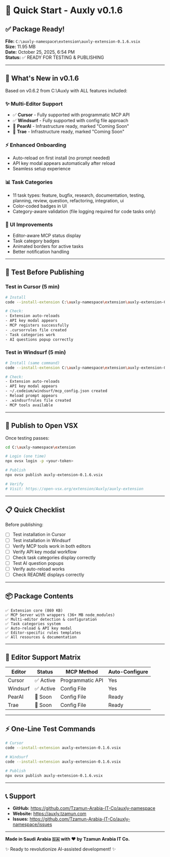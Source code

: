 # 🚀 Quick Start - Auxly v0.1.6

## ✅ Package Ready!

**File:** `C:\auxly-namespace\extension\auxly-extension-0.1.6.vsix`  
**Size:** 11.95 MB  
**Date:** October 25, 2025, 6:54 PM  
**Status:** ✅ READY FOR TESTING & PUBLISHING

---

## 🎯 What's New in v0.1.6

Based on v0.6.2 from C:\Auxly with ALL features included:

### ✨ Multi-Editor Support
- ✅ **Cursor** - Fully supported with programmatic MCP API
- ✅ **Windsurf** - Fully supported with config file approach  
- 🚧 **PearAI** - Infrastructure ready, marked "Coming Soon"
- 🚧 **Trae** - Infrastructure ready, marked "Coming Soon"

### ⚡ Enhanced Onboarding
- Auto-reload on first install (no prompt needed)
- API key modal appears automatically after reload
- Seamless setup experience

### 📊 Task Categories
- 11 task types: feature, bugfix, research, documentation, testing, planning, review, question, refactoring, integration, ui
- Color-coded badges in UI
- Category-aware validation (file logging required for code tasks only)

### 🎨 UI Improvements
- Editor-aware MCP status display
- Task category badges
- Animated borders for active tasks
- Better notification handling

---

## 🧪 Test Before Publishing

### Test in Cursor (5 min)
```bash
# Install
code --install-extension C:\auxly-namespace\extension\auxly-extension-0.1.6.vsix

# Check:
- Extension auto-reloads
- API key modal appears
- MCP registers successfully
- .cursorrules file created
- Task categories work
- AI questions popup correctly
```

### Test in Windsurf (5 min)
```bash
# Install (same command)
code --install-extension C:\auxly-namespace\extension\auxly-extension-0.1.6.vsix

# Check:
- Extension auto-reloads
- API key modal appears
- ~/.codeium/windsurf/mcp_config.json created
- Reload prompt appears
- .windsurfrules file created
- MCP tools available
```

---

## 🚀 Publish to Open VSX

Once testing passes:

```bash
cd C:\auxly-namespace\extension

# Login (one time)
npx ovsx login -p <your-token>

# Publish
npx ovsx publish auxly-extension-0.1.6.vsix

# Verify
# Visit: https://open-vsx.org/extension/Auxly/auxly-extension
```

---

## 📋 Quick Checklist

Before publishing:
- [ ] Test installation in Cursor
- [ ] Test installation in Windsurf
- [ ] Verify MCP tools work in both editors
- [ ] Verify API key modal workflow
- [ ] Check task categories display correctly
- [ ] Test AI question popups
- [ ] Verify auto-reload works
- [ ] Check README displays correctly

---

## 📦 Package Contents

```
✅ Extension core (869 KB)
✅ MCP Server with wrappers (36+ MB node_modules)
✅ Multi-editor detection & configuration
✅ Task categories system
✅ Auto-reload & API key modal
✅ Editor-specific rules templates
✅ All resources & documentation
```

---

## 🎯 Editor Support Matrix

| Editor | Status | MCP Method | Auto-Configure |
|--------|--------|------------|----------------|
| Cursor | ✅ Active | Programmatic API | Yes |
| Windsurf | ✅ Active | Config File | Yes |
| PearAI | 🚧 Soon | Config File | Ready |
| Trae | 🚧 Soon | Config File | Ready |

---

## ⚡ One-Line Test Commands

```bash
# Cursor
code --install-extension auxly-extension-0.1.6.vsix

# Windsurf  
code --install-extension auxly-extension-0.1.6.vsix

# Publish
npx ovsx publish auxly-extension-0.1.6.vsix
```

---

## 📞 Support

- **GitHub:** https://github.com/Tzamun-Arabia-IT-Co/auxly-namespace
- **Website:** https://auxly.tzamun.com
- **Issues:** https://github.com/Tzamun-Arabia-IT-Co/auxly-namespace/issues

---

**Made in Saudi Arabia 🇸🇦 with ❤️ by Tzamun Arabia IT Co.**

✨ Ready to revolutionize AI-assisted development! ✨

